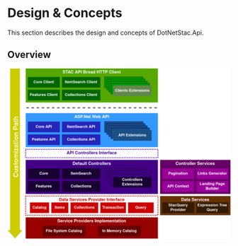 # Design & Concepts

This section describes the design and concepts of DotNetStac.Api.

## Overview

![](../diagrams/GeneralArchitectureDiagram.png)
